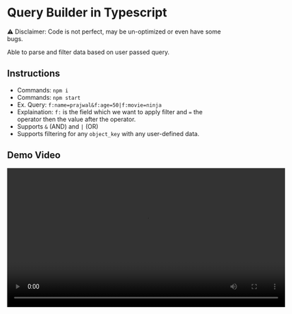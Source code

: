 # Query Builder in Typescript

⚠ Disclaimer: Code is not perfect, may be un-optimized or even have some bugs.

Able to parse and filter data based on user passed query.

## Instructions
- Commands: `npm i`
- Commands: `npm start`
- Ex. Query: `f:name=prajwal&f:age=50|f:movie=ninja`
- Explaination: `f:` is the field which we want to apply filter and `=` the operator then the value after the operator.
- Supports `&` (AND) and `|` (OR)
- Supports filtering for any `object_key` with any user-defined data.

## Demo Video
<video width="650px" src="https://github.com/07prajwal2000/Dynamic-Query-Parser-and-Filter/assets/54446909/4d3e5731-6acb-45be-a26d-50412aa9b691" controls>
